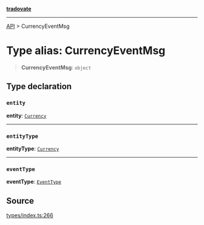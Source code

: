 [**tradovate**](../README.md)

***

[API](../API.md) > CurrencyEventMsg

# Type alias: CurrencyEventMsg

> **CurrencyEventMsg**: `object`

## Type declaration

### `entity`

**entity**: [`Currency`](type-alias.Currency.md)

***

### `entityType`

**entityType**: [`Currency`](../enumerations/enumeration.EntityType.md#currency)

***

### `eventType`

**eventType**: [`EventType`](../enumerations/enumeration.EventType.md)

## Source

[types/index.ts:266](https://github.com/cgilly2fast/tradovate-typescript/blob/b1caea5/src/types/index.ts#L266)

